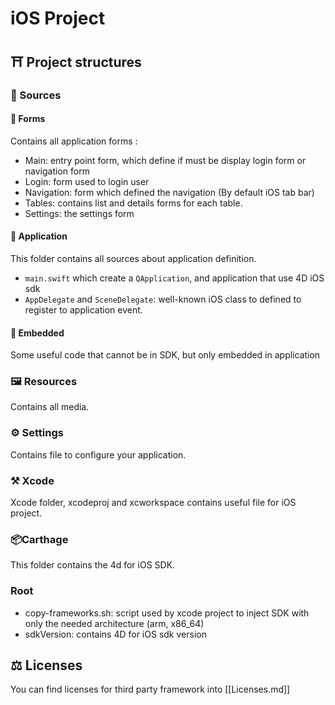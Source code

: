 ﻿# iOS Project

## ⛩ Project structures

### 📝 Sources

#### 📐 Forms

Contains all application forms :

- Main: entry point form, which define if must be display login form or navigation form
- Login: form used to login user
- Navigation: form which defined the navigation (By default iOS tab bar)
- Tables: contains list and details forms for each table.
- Settings: the settings form

#### 📲 Application

This folder contains all sources about application definition.

- `main.swift` which create a `QApplication`, and application that use 4D iOS sdk
- `AppDelegate` and `SceneDelegate`: well-known iOS class to defined to register to application event.

#### 💉 Embedded

Some useful code that cannot be in SDK, but only embedded in application

### 🖼 Resources

Contains all media.

### ⚙️ Settings

Contains file to configure your application.

### ⚒️ Xcode

Xcode folder, xcodeproj and xcworkspace contains useful file for iOS project.

### 📦Carthage

This folder contains the 4d for iOS SDK.

### Root

- copy-frameworks.sh: script used by xcode project to inject SDK with only the needed architecture (arm, x86_64)
- sdkVersion: contains 4D for iOS sdk version

## ⚖️ Licenses

You can find licenses for third party framework into [[Licenses.md]]
